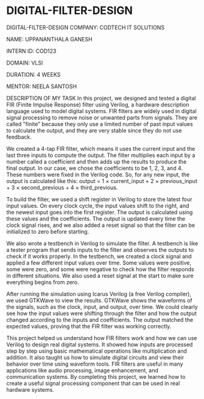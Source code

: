 # DIGITAL-FILTER-DESIGN
DIGITAL-FILTER-DESIGN
COMPANY: CODTECH IT SOLUTIONS

NAME: UPPANANTHALA GANESH

INTERN ID: COD123

DOMAIN: VLSI

DURATION: 4 WEEKS

MENTOR: NEELA SANTOSH

DESCRIPTION OF MY TASK
In this project, we designed and tested a digital FIR (Finite Impulse Response) filter using Verilog, a hardware description language used to model digital systems. FIR filters are widely used in digital signal processing to remove noise or unwanted parts from signals. They are called "finite" because they only use a limited number of past input values to calculate the output, and they are very stable since they do not use feedback.

We created a 4-tap FIR filter, which means it uses the current input and the last three inputs to compute the output. The filter multiplies each input by a number called a coefficient and then adds up the results to produce the final output. In our case, we chose the coefficients to be 1, 2, 3, and 4. These numbers were fixed in the Verilog code. So, for any new input, the output is calculated like this: output = 1 × current_input + 2 × previous_input + 3 × second_previous + 4 × third_previous.

To build the filter, we used a shift register in Verilog to store the latest four input values. On every clock cycle, the input values shift to the right, and the newest input goes into the first register. The output is calculated using these values and the coefficients. The output is updated every time the clock signal rises, and we also added a reset signal so that the filter can be initialized to zero before starting.

We also wrote a testbench in Verilog to simulate the filter. A testbench is like a tester program that sends inputs to the filter and observes the outputs to check if it works properly. In the testbench, we created a clock signal and applied a few different input values over time. Some values were positive, some were zero, and some were negative to check how the filter responds in different situations. We also used a reset signal at the start to make sure everything begins from zero.

After running the simulation using Icarus Verilog (a free Verilog compiler), we used GTKWave to view the results. GTKWave shows the waveforms of the signals, such as the clock, input, and output, over time. We could clearly see how the input values were shifting through the filter and how the output changed according to the inputs and coefficients. The output matched the expected values, proving that the FIR filter was working correctly.

This project helped us understand how FIR filters work and how we can use Verilog to design real digital systems. It showed how inputs are processed step by step using basic mathematical operations like multiplication and addition. It also taught us how to simulate digital circuits and view their behavior over time using waveform tools. FIR filters are useful in many applications like audio processing, image enhancement, and communication systems. By completing this project, we learned how to create a useful signal processing component that can be used in real hardware systems.

